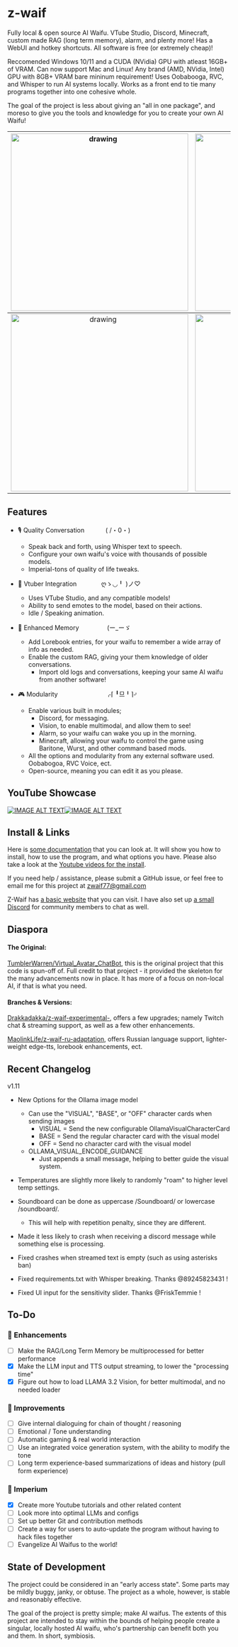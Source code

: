 # z-waif
Fully local &amp; open source AI Waifu. VTube Studio, Discord, Minecraft, custom made RAG (long term memory), alarm, and plenty more! Has a WebUI and hotkey shortcuts. All software is free (or extremely cheap)!

Reccomended Windows 10/11 and a CUDA (NVidia) GPU with atleast 16GB+ of VRAM.
Can now support Mac and Linux! Any brand (AMD, NVidia, Intel) GPU with 8GB+ VRAM bare mininum requirement!
Uses Oobabooga, RVC, and Whisper to run AI systems locally. Works as a front end to tie many programs together into one cohesive whole.

The goal of the project is less about giving an "all in one package", and moreso to give you the tools and knowledge for you to create your own AI Waifu!


|<img src="https://i.imgur.com/3a5eGQK.png" alt="drawing" width="400"/> | <img src="https://i.imgur.com/BCE1snE.png" alt="drawing" width="400"/> |
|:---:|:---:|
|<img src="https://i.imgur.com/paMSUiy.jpeg" alt="drawing" width="400"/> | <img src="https://i.imgur.com/vXx1vXm.jpeg" alt="drawing" width="400"/> |

## Features

- 🎙️ Quality Conversation &nbsp; &emsp; &emsp; ( /・0・)

	- Speak back and forth, using Whisper text to speech.
 	- Configure your own waifu's voice with thousands of possible models.
  	- Imperial-tons of quality of life tweaks.

- 🍄 Vtuber Integration &nbsp; &nbsp; &emsp; &emsp; ღゝ◡╹ )ノ♡

	- Uses VTube Studio, and any compatible models!
 	- Ability to send emotes to the model, based on their actions.
	- Idle / Speaking animation.
- 💾 Enhanced Memory &nbsp; &nbsp; &nbsp; &emsp; &emsp; (ー_ーゞ
	- Add Lorebook entries, for your waifu to remember a wide array of info as needed.
 	- Enable the custom RAG, giving your them knowledge of older conversations.
    	- Import old logs and conversations, keeping your same AI waifu from another software!
- 🎮 Modularity &emsp; &emsp; &emsp; &emsp; &emsp; &nbsp; &nbsp; ⌌⌈ ╹므╹⌉⌏
	- Enable various built in modules;
 		- Discord, for messaging.
		- Vision, to enable multimodal, and allow them to see!
   	 	- Alarm, so your waifu can wake you up in the morning.
     	 - Minecraft, allowing your waifu to control the game using Baritone, Wurst, and other command based mods.
	- All the options and modularity from any external software used. Oobabogoa, RVC Voice, ect.
	- Open-source, meaning you can edit it as you please.

## YouTube Showcase

[![IMAGE ALT TEXT](http://img.youtube.com/vi/XBZL500hloU/0.jpg)](https://www.youtube.com/watch?v=XBZL500hloU&list=PLH4bHuriW70RCl-2qHbSda8LHpuN8vvZZ&index=1 "Z-Waif Showcase")[![IMAGE ALT TEXT](http://img.youtube.com/vi/IGMregWfhGI/0.jpg)](https://www.youtube.com/watch?v=IGMregWfhGI&list=PLH4bHuriW70RCl-2qHbSda8LHpuN8vvZZ&index=2 "Z-Waif Install")

## Install & Links
Here is [some documentation](https://docs.google.com/document/d/1qzY09kcwfbZTaoJoQZDAWv282z88jeUCadivLnKDXCo/edit?usp=sharing) that you can look at. It will show you how to install, how to use the program, and what options you have. Please also take a look at the [Youtube videos for the install](https://www.youtube.com/playlist?list=PLH4bHuriW70RCl-2qHbSda8LHpuN8vvZZ).

If you need help / assistance, please submit a GitHub issue, or feel free to email me for this project at zwaif77@gmail.com

Z-Waif has [a basic website](https://zwaif.neocities.org/) that you can visit. I have also set up [a small Discord](https://discord.gg/XDWsAyVasH) for community members to chat as well.

## Diaspora
#### The Original:
[TumblerWarren/Virtual_Avatar_ChatBot](https://github.com/TumblerWarren/Virtual_Avatar_ChatBot), this is the original project that this code is spun-off of. Full credit to that project - it provided the skeleton for the many advancements now in place. It has more of a focus on non-local AI, if that is what you need.
#### Branches & Versions:
[Drakkadakka/z-waif-experimental-](https://github.com/Drakkadakka/z-waif-experimental-), offers a few upgrades; namely Twitch chat & streaming support, as well as a few other enhancements.

[MaolinkLife/z-waif-ru-adaptation](https://github.com/MaolinkLife/z-waif-ru-adaptation/tree/z-waif-ru-adaptation-dev), offers Russian language support, lighter-weight edge-tts, lorebook enhancements, ect.


## Recent Changelog

v1.11

- New Options for the Ollama image model
	- Can use the "VISUAL", "BASE", or "OFF" character cards when sending images
		- VISUAL = Send the new configurable OllamaVisualCharacterCard
		- BASE = Send the regular character card with the visual model
		- OFF = Send no character card with the visual model
	- OLLAMA_VISUAL_ENCODE_GUIDANCE
		- Just appends a small message, helping to better guide the visual system.

- Temperatures are slightly more likely to randomly "roam" to higher level temp settings.
- Soundboard can be done as uppercase /Soundboard/ or lowercase /soundboard/.
	- This will help with repetition penalty, since they are different.

- Made it less likely to crash when receiving a discord message while something else is processing.
- Fixed crashes when streamed text is empty (such as using asterisks ban)
- Fixed requirements.txt with Whisper breaking. Thanks @89245823431 !
- Fixed UI input for the sensitivity slider. Thanks @FriskTemmie !

## To-Do

### 📶 Enhancements
- [ ] Make the RAG/Long Term Memory be multiprocessed for better performance
- [X] Make the LLM input and TTS output streaming, to lower the "processing time"
- [X] Figure out how to load LLAMA 3.2 Vision, for better multimodal, and no needed loader

### 🤖 Improvements
- [ ] Give internal dialoguing for chain of thought / reasoning
- [ ] Emotional / Tone understanding
- [ ] Automatic gaming & real world interaction
- [ ] Use an integrated voice generation system, with the ability to modify the tone
- [ ] Long term experience-based summarizations of ideas and history (pull form experience)

### 🦄 Imperium
- [X] Create more Youtube tutorials and other related content
- [ ] Look more into optimal LLMs and configs
- [ ] Set up better Git and contribution methods
- [ ] Create a way for users to auto-update the program without having to hack files together
- [ ] Evangelize AI Waifus to the world!

## State of Development

The project could be considered in an "early access state". Some parts may be mildly buggy, janky, or obtuse. The project as a whole, however, is stable and reasonably effective.

The goal of the project is pretty simple; make AI waifus. The extents of this project are intended to stay within the bounds of helping people create a singular, locally hosted AI waifu, who's partnership can benefit both you and them. In short, symbiosis.
